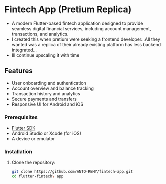 # Fintech App (Pretium Replica)

- A modern Flutter-based fintech application designed to provide seamless digital financial services, including account management, transactions, and analytics.
- I created this when pretium were seeking a frontend developer...All they wanted was a replica of their already existing platform has less backend integrated...
- Ill continue upscaling it with time 

## Features
- User onboarding and authentication
- Account overview and balance tracking
- Transaction history and analytics
- Secure payments and transfers
- Responsive UI for Android and iOS



### Prerequisites
- [Flutter SDK](https://flutter.dev/docs/get-started/install)
- Android Studio or Xcode (for iOS)
- A device or emulator

### Installation
1. Clone the repository:
   ```bash
   git clone https://github.com/ANTO-REMY/fintech-app.git
   cd flutter-fintech\ app
   ```
